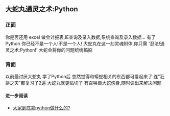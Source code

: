 ## 大蛇丸通灵之术:Python

### 正面

你是否还用 excel 做会计报表,IE查询及录入数据,系统查询及录入数据... 
有了 Python
你已经不是一个人!不是一个人! 
大蛇丸在这一刻灵魂附体,你只需
'忍法!通灵之术:Python!'
大蛇会将你的问题统统搞掂

### 背面

以前最讨厌大蛇丸
学了Python后 
忽然觉得和蟒蛇相关的东西都可爱起来了
连"狂蟒之灾"都复习了2遍
大蛇丸就更贴切了 
有召唤兽大蛇傍身,随时调出来解决问题 


#### 进一步阅读

- [大家到底拿python做什么的?][1]

[1]:	http://www.douban.com/group/topic/3195903/